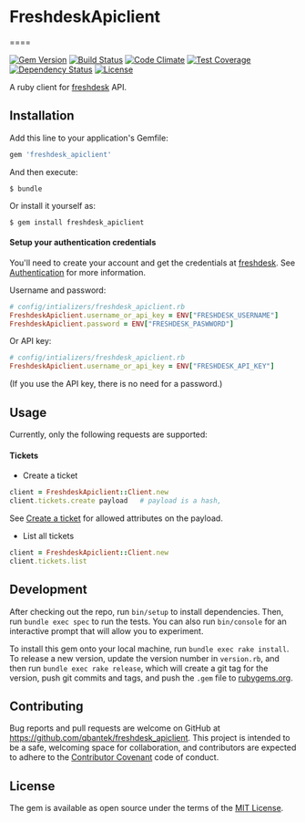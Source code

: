 # FreshdeskApiclient
====

[![Gem Version](https://badge.fury.io/rb/freshdesk_apiclient.svg)](https://badge.fury.io/rb/freshdesk_apiclient)
[![Build Status](https://travis-ci.org/qbantek/freshdesk_apiclient.svg?branch=master)](https://travis-ci.org/qbantek/freshdesk_apiclient)
[![Code Climate](https://codeclimate.com/github/qbantek/freshdesk_apiclient/badges/gpa.svg)](https://codeclimate.com/github/qbantek/freshdesk_apiclient)
[![Test Coverage](https://codeclimate.com/github/qbantek/freshdesk_apiclient/badges/coverage.svg)](https://codeclimate.com/github/qbantek/freshdesk_apiclient/coverage)
[![Dependency Status](https://gemnasium.com/badges/github.com/qbantek/freshdesk_apiclient.svg)](https://gemnasium.com/github.com/qbantek/freshdesk_apiclient)
[![License](http://img.shields.io/:license-mit-blue.svg?style=flat-square)](http://freshdesk_apiclient.mit-license.org)

A ruby client for [freshdesk](https://developer.freshdesk.com/api/) API.

## Installation

Add this line to your application's Gemfile:

```ruby
gem 'freshdesk_apiclient'
```

And then execute:

    $ bundle

Or install it yourself as:

    $ gem install freshdesk_apiclient
    
#### Setup your authentication credentials    
    
You'll need to create your account and get the credentials at [freshdesk](https://freshdesk.com/). 
See [Authentication](https://developers.freshdesk.com/api/#authentication) for more information.

Username and password:

```ruby
# config/intializers/freshdesk_apiclient.rb
FreshdeskApiclient.username_or_api_key = ENV["FRESHDESK_USERNAME"]
FreshdeskApiclient.password = ENV["FRESHDESK_PASWWORD"]
```

Or API key:

```ruby
# config/intializers/freshdesk_apiclient.rb
FreshdeskApiclient.username_or_api_key = ENV["FRESHDESK_API_KEY"]
```
(If you use the API key, there is no need for a password.)    

## Usage

Currently, only the following requests are supported:

#### Tickets

- Create a ticket

```ruby
client = FreshdeskApiclient::Client.new
client.tickets.create payload   # payload is a hash, 
```
See [Create a ticket](https://developers.freshdesk.com/api/#create_ticket) for allowed attributes on the payload.

- List all tickets

```ruby
client = FreshdeskApiclient::Client.new
client.tickets.list
```

## Development

After checking out the repo, run `bin/setup` to install dependencies. Then, run `bundle exec spec` to run the tests. 
You can also run `bin/console` for an interactive prompt that will allow you to experiment.

To install this gem onto your local machine, run `bundle exec rake install`. 
To release a new version, update the version number in `version.rb`, and then run `bundle exec rake release`, 
which will create a git tag for the version, push git commits and tags, 
and push the `.gem` file to [rubygems.org](https://rubygems.org).

## Contributing

Bug reports and pull requests are welcome on GitHub at https://github.com/qbantek/freshdesk_apiclient. 
This project is intended to be a safe, welcoming space for collaboration, and contributors are expected to adhere 
to the [Contributor Covenant](http://contributor-covenant.org) code of conduct.


## License

The gem is available as open source under the terms of the [MIT License](http://opensource.org/licenses/MIT).

